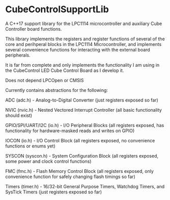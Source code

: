 # CubeControlSupportLib
A C++17 support library for the LPC1114 microcontroller and auxiliary Cube Controller board functions.

This library implements the registers and register functions of several of the core and perihperal blocks in the LPC1114 Microcontroller, and implements several convenience functions for interacting with the external board peripherals.

It is far from complete and only implements the functionality I am using in the CubeControl LED Cube Control Board as I develop it.

Does not depend LPCOpen or CMSIS


Currently contains abstractions for the following:

ADC (adc.h) - Analog-to-Digital Converter (just registers exposed so far)

NVIC (nvic.h) - Nested Vectored Interrupt Controller (all basic functionality should exist)

GPIO/SPI/UART/I2C (io.h) - I/O Peripheral Blocks (all registers exposed, has functionality for hardware-masked reads and writes on GPIO)

IOCON (io.h) - I/O Control Block (all registers exposed, no convenience functions or enums yet)

SYSCON (syscon.h) - System Configuration Block (all registers exposed, some power and clock control functions)

FMC (fmc.h) - Flash Memory Control Block (all registers exposed, only convenience function for safely changing flash timings so far)

Timers (timer.h) - 16/32-bit General Purpose Timers, Watchdog Timers, and SysTick Timers (just registers exposed so far)

